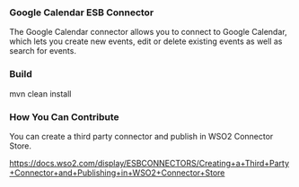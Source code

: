 ### Google Calendar ESB Connector

The Google Calendar connector allows you to connect to Google Calendar, which lets you create new events, edit or
delete existing events as well as search for events.

### Build

mvn clean install

### How You Can Contribute
You can create a third party connector and publish in WSO2 Connector Store.

https://docs.wso2.com/display/ESBCONNECTORS/Creating+a+Third+Party+Connector+and+Publishing+in+WSO2+Connector+Store
